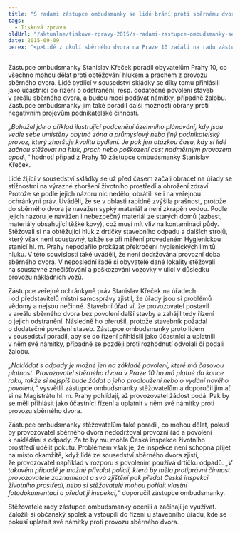 ```yaml
---
title: "S radami zástupce ombudsmanky se lidé brání proti sběrnému dvoru"
tags:
  - Tisková zpráva
oldUrl: "/aktualne/tiskove-zpravy-2015/s-radami-zastupce-ombudsmanky-se-lide-brani-proti-sbernemu-dvoru"
date: 2015-09-09
perex: "<p>Lidé z okolí sběrného dvora na Praze 10 začali na radu zástupce ombudsmanky bránit kvalitu svého bydlení. Zástupce ombudsmanky jim doporučil konkrétní kroky k tomu, aby dosáhli snížení obtěžování hlukem a prachem. Protože podle rad postupují a také úřady jsou aktivní, mají obyvatelé lokality šanci, že se jejich životní prostředí zlepší.</p>"
---
```


<!-- imported from the old website -->

<p>Zástupce ombudsmanky Stanislav Křeček poradil obyvatelům Prahy 10, co všechno mohou dělat proti obtěžování hlukem a prachem z provozu sběrného dvora. Lidé bydlící v sousedství skládky se díky tomu přihlásili jako účastníci do řízení o odstranění, resp. dodatečné povolení staveb v areálu sběrného dvora, a budou moci podávat námitky, případně žalobu. Zástupce ombudsmanky jim také poradil další možnosti obrany proti negativním projevům podnikatelské činnosti.</p><p><em>„Bohužel jde o přiklad ilustrující podcenění územního plánování, kdy jsou vedle sebe umístěny obytná zóna a průmyslový nebo jiný podnikatelský provoz, který zhoršuje kvalitu bydlení. Je pak jen otázkou času, kdy si lidé začnou stěžovat na hluk, prach nebo poškození cest nadměrným provozem apod.,“</em> hodnotí případ z Prahy 10 zástupce ombudsmanky Stanislav Křeček.  </p><p>Lidé žijící v sousedství skládky se už před časem začali obracet na úřady se stížnostmi na výrazné zhoršení životního prostředí a ohrožení zdraví. Protože se podle jejich názoru nic nedělo, obrátili se i na veřejnou ochránkyni práv. Uváděli, že se v oblasti rapidně zvýšila prašnost, protože do sběrného dvora je navážen sypký materiál a není zkrápěn vodou. Podle jejich názoru je navážen i nebezpečný materiál ze starých domů (azbest, materiály obsahující těžké kovy), což musí mít vliv na kontaminaci půdy. Stěžovali si na obtěžující hluk z drtičky stavebního odpadu a dalších strojů, který však není soustavný, takže se při měření provedeném Hygienickou stanicí hl. m. Prahy nepodařilo prokázat překročení hygienických limitů hluku. V této souvislosti také uváděli, že není dodržována provozní doba sběrného dvora. V neposlední řadě si obyvatelé dané lokality stěžovali na soustavné znečišťování a poškozování vozovky v ulici v důsledku provozu nákladních vozů.</p><p>Zástupce veřejné ochránkyně práv Stanislav Křeček na úřadech i od představitelů místní samosprávy zjistil, že úřady jsou si problémů vědomy a nejsou nečinné. Stavební úřad ví, že provozovatel postavil v areálu sběrného dvora bez povolení další stavby a zahájil tedy řízení o jejich odstranění. Následně ho přerušil, protože stavebník požádal o dodatečné povolení staveb. Zástupce ombudsmanky proto lidem v sousedství poradil, aby se do řízení přihlásili jako účastníci a uplatnili v něm své námitky, případně se později proti rozhodnutí odvolali či podali žalobu. </p><p><em>„Nakládat s odpady je možné jen na základě povolení, které má časovou platnost. Provozovatel sběrného dvora v Praze 10 ho má platné do konce roku, takže si nejspíš bude žádat o jeho prodloužení nebo o vydání nového povolení,“</em> vysvětlil zástupce ombudsmanky stěžovatelům a doporučil jim ať si na Magistrátu hl. m. Prahy pohlídají, až provozovatel žádost podá. Pak by se měli přihlásit jako účastníci řízení a uplatnit v něm své námitky proti provozu sběrného dvora.</p><p>Zástupce ombudsmanky stěžovatelům také poradil, co mohou dělat, pokud by provozovatel sběrného dvora nedodržoval provozní řád a povolení k nakládání s odpady. Za to by mu mohla Česká inspekce životního prostředí udělit pokutu. Problémem však je, že inspekce není schopna přijet na místo okamžitě, když lidé ze sousedství sběrného dvora zjistí, že provozovatel například v rozporu s povolením používá drtičku odpadů. <em>„V takovém případě je možné přivolat policii, která by měla protiprávní činnost provozovatele zaznamenat a svá zjištění pak předat České inspekci životního prostředí, nebo si stěžovatelé mohou pořídit vlastní fotodokumentaci a předat ji inspekci,“</em> doporučil zástupce ombudsmanky.</p><p>Stěžovatelé rady zástupce ombudsmanky ocenili a začínají je využívat. Založili si občanský spolek a vstoupili do řízení u stavebního úřadu, kde se pokusí uplatnit své námitky proti provozu sběrného dvora.</p>
